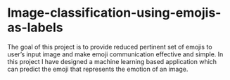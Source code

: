 # Image-classification-using-emojis-as-labels
The goal of this project is to provide reduced pertinent set of emojis to user’s input image and make emoji communication effective and simple. In this project I have designed a machine learning based application which can predict the emoji that represents the emotion of an image.
